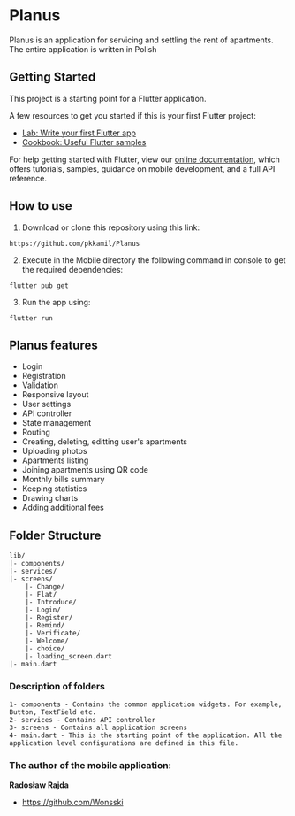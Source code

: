 # Planus

Planus is an application for servicing and settling the rent of apartments. The entire application is written in Polish

## Getting Started

This project is a starting point for a Flutter application.

A few resources to get you started if this is your first Flutter project:

- [Lab: Write your first Flutter app](https://flutter.dev/docs/get-started/codelab)
- [Cookbook: Useful Flutter samples](https://flutter.dev/docs/cookbook)

For help getting started with Flutter, view our
[online documentation](https://flutter.dev/docs), which offers tutorials,
samples, guidance on mobile development, and a full API reference.

## How to use

1. Download or clone this repository using this link:
```
https://github.com/pkkamil/Planus
```
2. Execute in the Mobile directory the following command in console to get the required dependencies:
```
flutter pub get 
```
3. Run the app using:
```
flutter run
```

## Planus features

* Login
* Registration
* Validation
* Responsive layout
* User settings
* API controller
* State management
* Routing
* Creating, deleting, editting user's apartments
* Uploading photos
* Apartments listing
* Joining apartments using QR code
* Monthly bills summary
* Keeping statistics
* Drawing charts
* Adding additional fees

## Folder Structure

```
lib/
|- components/
|- services/
|- screens/
    |- Change/
    |- Flat/
    |- Introduce/
    |- Login/
    |- Register/
    |- Remind/
    |- Verificate/
    |- Welcome/
    |- choice/
    |- loading_screen.dart
|- main.dart
```
### Description of folders

```
1- components - Contains the common application widgets. For example, Button, TextField etc.
2- services - Contains API controller
3- screens - Contains all application screens
4- main.dart - This is the starting point of the application. All the application level configurations are defined in this file.
```

### The author of the mobile application:

**Radosław Rajda**
 - <https://github.com/Wonsski>
